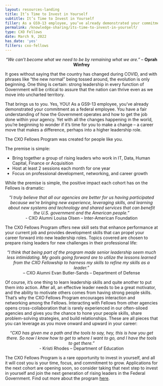 ```yaml
---
layout: resources-landing
title: It’s Time to Invest in Yourself
subtitle: It’s Time to Invest in Yourself
filler: As a GS9-13 employee, you’ve already demonstrated your commitment as a federal employee. You have a fair understanding of how the Government operates, and how to get the job done within your agency. The CXO Fellows Program was created for people like you.
permalink: /knowledge-sharing/its-time-to-invest-in-yourself/
type: CXO Fellows
date: March 9, 2022
has_date: 'yes'
filters: cxo-fellows
---
```


<p style="text-align:center;"><i>“We can’t become what we need to be by remaining what we are.”</i> – <b>Oprah Winfrey</b></p>

It goes without saying that the country has changed during COVID, and with phrases like “the new normal” being tossed around, the evolution is only beginning. One thing is certain: strong leadership in every function of Government will be critical to assure that the nation can thrive even as we move into uncharted territory.

That brings us to you. Yes, YOU! As a GS9-13 employee, you’ve already demonstrated your commitment as a federal employee. You have a fair understanding of how the Government operates and how to get the job done within your agency. Yet with all the changes happening in the world, you’re beginning to wonder if it’s time for you to make a change – a career move that makes a difference, perhaps into a higher leadership role.

The CXO Fellows Program was created for people like you.

The premise is simple:
- Bring together a group of rising leaders who work in IT, Data, Human Capital, Finance or Acquisition
- Host at least 2 sessions each month for one year
- Focus on professional development, networking, and career growth

While the premise is simple, the positive impact each cohort has on the Fellows is dramatic:

<p style="text-align:center;"><i>“I truly believe that all our agencies are better for us having participated because we're bringing new experience, leveraging skills, and learning about new systems and technology and shared services that can benefit the U.S. government and the American people.”</i>
<br>
- CXO Alumni Louisa Olsen – Inter-American Foundation 
</p>

The CXO Fellows Program offers new skill sets that enhance performance at your current job and provides development skills that can propel your career forward into new leadership roles. Topics covered are chosen to prepare rising leaders for new challenges in their professional life:

<p style="text-align:center;"><i>“I think that being part of the program made senior leadership seem much less intimidating.
My goals going forward are to utilize the lessons learned from the CXO Fellowship to harness my skills to refine my skills as a leader.”</i>
<br>
– CXO Alumni Evan Butler-Sands – Department of Defense
</p>

Of course, it’s one thing to learn leadership skills and quite another to put them into action. After all, an effective leader needs to be a great motivator, and the ability to motivate others comes from having strong people skills. That’s why the CXO Fellows Program encourages interaction and networking among the Fellows. Interacting with Fellows from other agencies opens cross-collaboration that is rarely experienced in our often-siloed agencies and gives you the chance to hone your people skills, share problem-solving strategies, and build relationships. These are all pieces that you can leverage as you move onward and upward in your career:

<p style="text-align:center;"><i>“CXO has given me a path and the tools to say, hey, this is how you get there. So now I know how to get to where I want to go, and I have the tools to get there.” </i>
<br>
- Kristi Rhodes – Department of Education
</p>

The CXO Fellows Program is a rare opportunity to invest in yourself, and all it will cost you is your time, focus, and commitment to grow. Applications for the next cohort are opening soon, so consider taking that next step to invest in yourself and join the next generation of rising leaders in the Federal Government. Find out more about the program <a href="{{ site.baseurl }}/cxo-fellows/">here</a>.